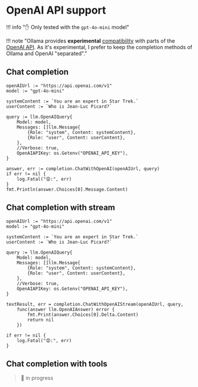 <!-- TOPIC:
Experimental OpenAI API support
-->
# OpenAI API support

!!! info "✋ Only tested with the `gpt-4o-mini` model"


!!! note "Ollama provides **experimental** [compatibility](https://github.com/ollama/ollama/blob/main/docs/openai.md ) with parts of the [OpenAI API](https://platform.openai.com/docs/api-reference). As it's experimental, I prefer to keep the completion methods of Ollama and OpenAI "separated"."


## Chat completion

```golang
openAIUrl := "https://api.openai.com/v1"
model := "gpt-4o-mini"

systemContent := `You are an expert in Star Trek.`
userContent := `Who is Jean-Luc Picard?`

query := llm.OpenAIQuery{
	Model: model,
	Messages: []llm.Message{
		{Role: "system", Content: systemContent},
		{Role: "user", Content: userContent},
	},
	//Verbose: true,
	OpenAIAPIKey: os.Getenv("OPENAI_API_KEY"),
}

answer, err := completion.ChatWithOpenAI(openAIUrl, query)
if err != nil {
	log.Fatal("😡:", err)
}
fmt.Println(answer.Choices[0].Message.Content)
```

## Chat completion with stream

```golang
openAIUrl := "https://api.openai.com/v1"
model := "gpt-4o-mini"

systemContent := `You are an expert in Star Trek.`
userContent := `Who is Jean-Luc Picard?`

query := llm.OpenAIQuery{
	Model: model,
	Messages: []llm.Message{
		{Role: "system", Content: systemContent},
		{Role: "user", Content: userContent},
	},
	//Verbose: true,
	OpenAIAPIKey: os.Getenv("OPENAI_API_KEY"),
}

textResult, err = completion.ChatWithOpenAIStream(openAIUrl, query,
	func(answer llm.OpenAIAnswer) error {
		fmt.Print(answer.Choices[0].Delta.Content)
		return nil
	})

if err != nil {
	log.Fatal("😡:", err)
}
```

## Chat completion with tools
> 🚧 in progress